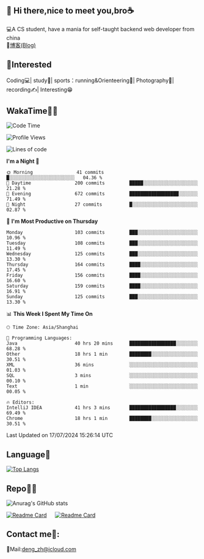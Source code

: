 👋 Hi there,nice to meet you,bro☕
---
💻A CS student, have a mania for self-taught backend web developer from china   
📌[博客(Blog)](https://github.com/HealUP/MyBlog)

 <!-- waka-box start -->
 <!-- waka-box end -->
 
🧲**Interested**
--
Coding💻| study📖| sports：running&Orienteering🏃‍| Photography📸| recording✍️| Interesting😁

WakaTime👨‍💻
---
<!--START_SECTION:waka-->
![Code Time](http://img.shields.io/badge/Code%20Time-1%2C507%20hrs%209%20mins-blue)

![Profile Views](http://img.shields.io/badge/Profile%20Views-0-blue)

![Lines of code](https://img.shields.io/badge/From%20Hello%20World%20I%27ve%20Written-205.0%20thousand%20lines%20of%20code-blue)

**I'm a Night 🦉** 

```text
🌞 Morning                41 commits          █░░░░░░░░░░░░░░░░░░░░░░░░   04.36 % 
🌆 Daytime                200 commits         █████░░░░░░░░░░░░░░░░░░░░   21.28 % 
🌃 Evening                672 commits         ██████████████████░░░░░░░   71.49 % 
🌙 Night                  27 commits          █░░░░░░░░░░░░░░░░░░░░░░░░   02.87 % 
```
📅 **I'm Most Productive on Thursday** 

```text
Monday                   103 commits         ███░░░░░░░░░░░░░░░░░░░░░░   10.96 % 
Tuesday                  108 commits         ███░░░░░░░░░░░░░░░░░░░░░░   11.49 % 
Wednesday                125 commits         ███░░░░░░░░░░░░░░░░░░░░░░   13.30 % 
Thursday                 164 commits         ████░░░░░░░░░░░░░░░░░░░░░   17.45 % 
Friday                   156 commits         ████░░░░░░░░░░░░░░░░░░░░░   16.60 % 
Saturday                 159 commits         ████░░░░░░░░░░░░░░░░░░░░░   16.91 % 
Sunday                   125 commits         ███░░░░░░░░░░░░░░░░░░░░░░   13.30 % 
```


📊 **This Week I Spent My Time On** 

```text
🕑︎ Time Zone: Asia/Shanghai

💬 Programming Languages: 
Java                     40 hrs 20 mins      █████████████████░░░░░░░░   68.28 % 
Other                    18 hrs 1 min        ████████░░░░░░░░░░░░░░░░░   30.51 % 
XML                      36 mins             ░░░░░░░░░░░░░░░░░░░░░░░░░   01.03 % 
SQL                      3 mins              ░░░░░░░░░░░░░░░░░░░░░░░░░   00.10 % 
Text                     1 min               ░░░░░░░░░░░░░░░░░░░░░░░░░   00.05 % 

🔥 Editors: 
IntelliJ IDEA            41 hrs 3 mins       █████████████████░░░░░░░░   69.49 % 
Chrome                   18 hrs 1 min        ████████░░░░░░░░░░░░░░░░░   30.51 % 
```


 Last Updated on 17/07/2024 15:26:14 UTC
<!--END_SECTION:waka-->

Language🚀
---
[![Top Langs](https://github-readme-stats.vercel.app/api/top-langs/?username=HealUP&layout=compact&hide_border=true)](https://github.com/HealUP)

Repo🧑‍💻
---
![Anurag's GitHub stats](https://github-readme-stats.vercel.app/api?username=HealUP&count_private=true&show_icons=true&theme=gruvbox&hide_border=true) 

[![Readme Card](https://github-readme-stats.vercel.app/api/pin/?username=HealUP&repo=InternetEy&theme=transparent)](https://github.com/HealUP/InternetEy) &emsp;
[![Readme Card](https://github-readme-stats.vercel.app/api/pin/?username=HealUP&repo=CampusExperience&theme=transparent)](https://github.com/HealUP/CampusExperience)


Contact me📱:
---
📮Mail:deng_zh@icloud.com  
